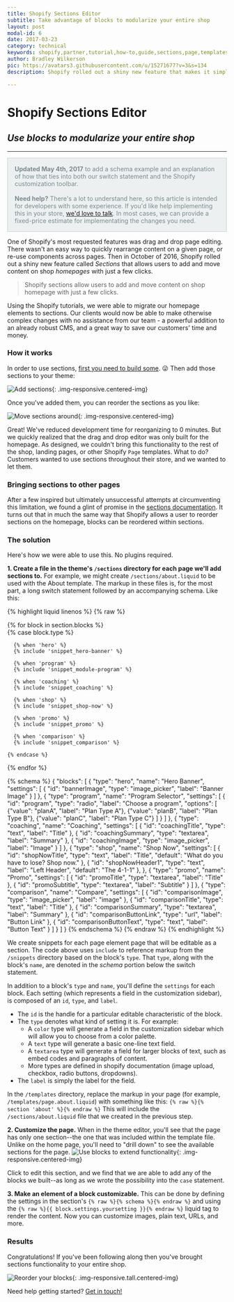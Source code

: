 ```yaml
---
title: Shopify Sections Editor
subtitle: Take advantage of blocks to modularize your entire shop
layout: post
modal-id: 6
date: 2017-03-23
category: technical
keywords: shopify,partner,tutorial,how-to,guide,sections,page,templates,developer,liquid,template
author: Bradley Wilkerson
pic: https://avatars3.githubusercontent.com/u/15271677?v=3&s=134
description: Shopify rolled out a shiny new feature that makes it simple for customers to edit their home page. But what about the rest of the site? Wouldn't it be great if your customers could use that same functionality across the site? Learn how we found a workaround for using this powerful feature on all of the page templates in shopify.

---
```


# Shopify Sections Editor

## *Use blocks to modularize your entire shop*

___
<div style="background-color: #ecf0f1; color: #7b8a8b; border: 1px solid #ccc; padding: 1rem;">
  <strong>Updated May 4th, 2017</strong> to add a schema example and an explanation of how that ties into both our switch statement and the Shopify customization toolbar.
  <br /><br />
  <strong>Need help?</strong> There's a lot to understand here, so this article is intended for developers with some experience. If you'd like help implementing this in your store, <a href="#contact">we'd love to talk</a>. In most cases, we can provide a fixed-price estimate for implementating the changes you need.
</div>

One of Shopify's most requested features was drag and drop page editing. There wasn't an easy way to quickly rearrange content on a given page, or re-use components across pages. Then in October of 2016, Shopify rolled out a shiny new feature called *Sections* that allows users to add and move content on shop *homepages* with just a few clicks.

>  <i class="fa fa-quote-left"></i>
>  Shopify sections allow users to add and move content on shop homepage with just a few clicks.

Using the Shopify tutorials, we were able to migrate our homepage elements to sections.
Our clients would now be able to make otherwise complex changes with no assistance from our team - a powerful
addition to an already robust CMS, and a great way to save our customers' time and money.

### How it works

In order to use sections, [first you need to build some](https://help.shopify.com/manual/using-themes/sections). :stuck_out_tongue_winking_eye:
Then add those sections to your theme: 

![Add sections](/img/portfolio/insert-shopify-sections.gif){: .img-responsive.centered-img}

Once you've added them, you can reorder the sections as you like: 

![Move sections around](/img/portfolio/move-around-shopify-sections.gif){: .img-responsive.centered-img}

Great! We've reduced development time for reorganizing to 0 minutes. But we quickly realized that the drag and drop editor was only built for the homepage.
As designed, we couldn't bring this functionality to the rest of the shop, landing pages, or other Shopify `Page` templates. What to do? Customers wanted to use sections throughout their store, and we wanted to let them.

### Bringing sections to other pages

After a few inspired but ultimately unsuccessful attempts at circumventing this limitation, we found a glint of promise in the [sections documentation](https://help.shopify.com/themes/development/theme-editor/sections#blocks). It turns out that in much the same way that Shopify allows a user to reorder sections on the homepage, blocks can be reordered within sections.

### The solution

Here's how we were able to use this. No plugins required.

**1. Create a file in the theme's `/sections` directory for each page we'll add sections to.** For example, we might create `/sections/about.liquid` to be used with the About template. The markup in these files is, for the most part, a long switch statement followed by an accompanying schema. Like this:

{% highlight liquid linenos %}
{% raw %}
<div>
  {% for block in section.blocks %}
  <div class="grid-item" {{ block.shopify_attributes }}>
    {% case block.type %}

      {% when 'hero' %}
      {% include 'snippet_hero-banner' %}

      {% when 'program' %}
      {% include 'snippet_module-program' %}

      {% when 'coaching' %}
      {% include 'snippet_coaching' %}

      {% when 'shop' %}
      {% include 'snippet_shop-now' %}

      {% when 'promo' %}
      {% include 'snippet_promo' %}

      {% when 'comparison' %}
      {% include 'snippet_comparison' %}

    {% endcase %}
  </div>
  {% endfor %}
</div>

{% schema %}
  {
    "blocks": [
      {
        "type": "hero",
        "name": "Hero Banner",
        "settings": [
          {
            "id": "bannerImage",
            "type": "image_picker",
            "label": "Banner Image"
          }
        ]
      },
      {
        "type": "program",
        "name": "Program Selector",
        "settings": [
          {
            "id": "program",
            "type": "radio",
            "label": "Choose a program",
            "options": [
              {"value": "planA", "label": "Plan Type A"},
              {"value": "planB", "label": "Plan Type B"},
              {"value": "planC", "label": "Plan Type C"}
            ]
          }
        ]
      },
      {
        "type": "coaching",
        "name": "Coaching",
        "settings": [
          {
            "id": "coachingTitle",
            "type": "text",
            "label": "Title"
          },
          {
            "id": "coachingSummary",
            "type": "textarea",
            "label": "Summary"
          },
          {
            "id": "coachingImage",
            "type": "image_picker",
            "label": "Image"
          }
        ]
      },
      {
        "type": "shop",
        "name": "Shop Now",
        "settings": [
          {
            "id": "shopNowTitle",
            "type": "text",
            "label": "Title",
            "default": "What do you have to lose? Shop now."
          },
          {
            "id": "shopNowHeader1",
            "type": "text",
            "label": "Left Header",
            "default": "The 4-1-1"
          },
      },
      {
        "type": "promo",
        "name": "Promo",
        "settings": [
          {
            "id": "promoTitle",
            "type": "textarea",
            "label": "Title"
          },
          {
            "id": "promoSubtitle",
            "type": "textarea",
            "label": "Subtitle"
          }
        ]
      },
      {
        "type": "comparison",
        "name": "Compare",
        "settings": [
          {
            "id": "comparisonImage",
            "type": "image_picker",
            "label": "image"
          },
          {
            "id": "comparisonTitle",
            "type": "text",
            "label": "Title"
          },
          {
            "id": "comparisonSummary",
            "type": "textarea",
            "label": "Summary"
          },
          {
            "id": "comparisonButtonLink",
            "type": "url",
            "label": "Button Link"
          },
          {
            "id": "comparisonButtonText",
            "type": "text",
            "label": "Button Text"
          }
        ]
      }
    ]
  }
{% endschema %}
{% endraw %}
{% endhighlight %} 

We create snippets for each page element page that will be editable as a section.
The code above uses `include` to reference markup from the `/snippets` directory based on the block's `type`.
That `type`, along with the block's `name`, are denoted in the _schema_ portion below the switch statement. 

In addition to a block's `type` and `name`, you'll define the `settings` for each block. Each setting (which represents a field in the customization sidebar), is composed of an `id`, `type`, and `label`.

- The `id` is the handle for a particular editable characteristic of the block. 
- The `type` denotes what kind of setting it is. For example:
    - A `color` type will generate a field in the customization sidebar which will allow you to choose from a color palette. 
    - A `text` type will generate a basic one-line text field. 
    - A `textarea` type will generate a field for larger blocks of text, such as embed codes and paragraphs of content. 
    - More types are defined in shopify documentation (image upload, checkbox, radio buttons, dropdowns).
- The `label` is simply the label for the field.

In the `/templates` directory, replace the markup in your page (for example, `/templates/page.about.liquid`) with something like this: `{% raw %}{% section 'about' %}{% endraw %}`
This will include the `/sections/about.liquid` file that we created in the previous step.

**2. Customize the page.** When in the theme editor, you'll see that the page has only one section--the one that was included within the template file. Unlike on the home page, you'll need to "drill down" to see the available sections for the page.
![Use blocks to extend functionality]( /img/portfolio/editblocks.jpg "Blocks are the answer!" ){: .img-responsive.centered-img}

Click to edit this section, and we find that we are able to add any of the blocks we built--as long as we wrote the possibility into the `case` statement.

**3. Make an element of a block customizable.** This can be done by defining the settings in the section's `{% raw %}{% schema %}{% endraw %}` and using the  `{% raw %}{{ block.settings.yoursetting }}{% endraw %}` liquid tag to render the content.
Now you can customize images, plain text, URLs, and more.

### Results

Congratulations! If you've been following along then you've brought sections functionality to your entire shop.

![Reorder your blocks]( /img/portfolio/reorder.gif "Problem Solved!" ){: .img-responsive.tall.centered-img}

Need help getting started? [Get in touch!](/#contact)